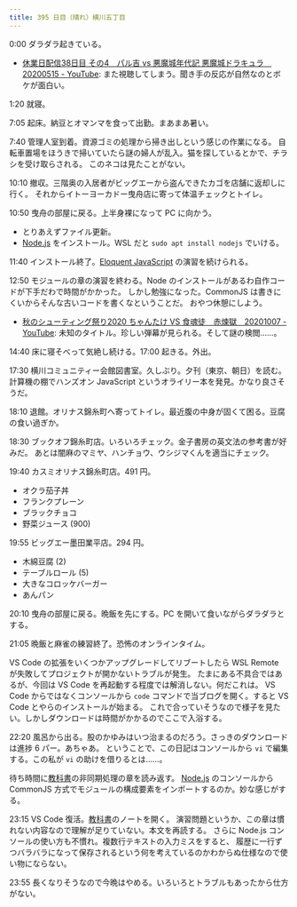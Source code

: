 ```yaml
---
title: 395 日目（晴れ）横川五丁目
---
```


0:00 ダラダラ起きている。

* [休業日配信38日目 その4　パル吉 vs 悪魔城年代記 悪魔城ドラキュラ　20200515 - YouTube](https://www.youtube.com/watch?v=y9a-gyxO8lw):
  また視聴してしまう。聞き手の反応が自然なのとボケが面白い。

1:20 就寝。

7:05 起床。納豆とオマンマを食って出勤。まあまあ暑い。

7:40 管理人室到着。資源ゴミの処理から掃き出しという感じの作業になる。
自転車置場をほうきで掃いていたら謎の婦人が乱入。猫を探しているとかで、チラシを受け取らされる。
このネコは見たことがない。

10:10 撤収。三階奥の入居者がビッグエーから盗んできたカゴを店舗に返却しに行く。
それからイトーヨーカドー曳舟店に寄って体温チェックとトイレ。

10:50 曳舟の部屋に戻る。上半身裸になって PC に向かう。

* とりあえずファイル更新。
* [Node.js] をインストール。WSL だと `sudo apt install nodejs` でいける。

11:40 インストール終了。[Eloquent JavaScript][Haverbeke18] の演習を続けられる。

12:50 モジュールの章の演習を終わる。Node のインストールがあるわ自作コードが下手だわで時間がかかった。
しかし勉強になった。CommonJS は書きにくいからそんな古いコードを書くなということだ。
おやつ休憩にしよう。

* [秋のシューティング祭り2020 ちゃんたけ VS 食魂徒　赤煉獄　20201007 - YouTube](https://www.youtube.com/watch?v=8K6b3vVAJl4):
  未知のタイトル。珍しい弾幕が見られる。そして謎の検閲……。

14:40 床に寝そべって気絶し続ける。17:00 起きる。外出。

17:30 横川コミュニティー会館図書室。久しぶり。夕刊（東京、朝日）を読む。
計算機の棚でハンズオン JavaScript というオライリー本を発見。かなり良さそうだ。

18:10 退館。オリナス錦糸町へ寄ってトイレ。最近腹の中身が固くて困る。豆腐の食い過ぎか。

18:30 ブックオフ錦糸町店。いろいろチェック。金子書房の英文法の参考書が好みだ。
あとは闇麻のマミヤ、ハンチョウ、ウシジマくんを適当にチェック。

19:40 カスミオリナス錦糸町店。491 円。

* オクラ茄子丼
* フランクプレーン
* ブラックチョコ
* 野菜ジュース (900)

19:55 ビッグエー墨田業平店。294 円。

* 木綿豆腐 (2)
* テーブルロール (5)
* 大きなコロッケバーガー
* あんパン

20:10 曳舟の部屋に戻る。晩飯を先にする。PC を開いて食いながらダラダラとする。

21:05 晩飯と麻雀の練習終了。恐怖のオンラインタイム。

VS Code の拡張をいくつかアップグレードしてリブートしたら WSL Remote が失敗してプロジェクトが開かないトラブルが発生。
たまにある不具合ではあるが、今回は VS Code を再起動する程度では解消しない。何だこれは。
VS Code からではなくコンソールから `code` コマンドで当ブログを開く。すると VS Code とやらのインストールが始まる。
これで合っていそうなので様子を見たい。しかしダウンロードは時間がかかるのでここで入浴する。

22:20 風呂から出る。股のかゆみはいつ治まるのだろう。さっきのダウンロードは進捗 6 パー。あちゃあ。
ということで、この日記はコンソールから `vi` で編集する。この私が `vi` の助けを借りるとは……。

待ち時間に[教科書][Haverbeke18]の非同期処理の章を読み返す。
[Node.js] のコンソールから CommonJS 方式でモジュールの構成要素をインポートするのか。妙な感じがする。

23:15 VS Code 復活。[教科書][Haverbeke18]のノートを開く。
演習問題というか、この章は慣れない内容なので理解が足りていない。本文を再読する。
さらに Node.js コンソールの使い方も不慣れ。複数行テキストの入力ミスをすると、
履歴に一行ずつバラバラになって保存されるという何を考えているのかわからぬ仕様なので使い物にならない。

23:55 長くなりそうなので今晩はやめる。いろいろとトラブルもあったから仕方がない。

[Haverbeke18]: https://eloquentjavascript.net/
[Node.js]: https://nodejs.org/
